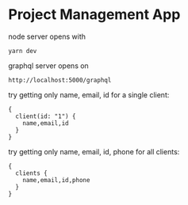 # Project Management App

node server opens with

```
yarn dev
```

graphql server opens on

```
http://localhost:5000/graphql
```

try getting only name, email, id for a single client:

```
{
  client(id: "1") {
    name,email,id
  }
}
```

try getting only name, email, id, phone for all clients:

```
{
  clients {
    name,email,id,phone
  }
}
```
